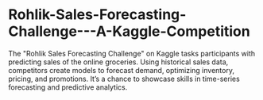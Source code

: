 # Rohlik-Sales-Forecasting-Challenge---A-Kaggle-Competition
The "Rohlik Sales Forecasting Challenge" on Kaggle tasks participants with predicting sales of the online groceries. Using historical sales data, competitors create models to forecast demand, optimizing inventory, pricing, and promotions. It’s a chance to showcase skills in time-series forecasting and predictive analytics.
